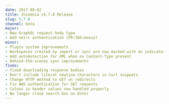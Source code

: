 ```yaml
---
date: 2017-08-02
title: Insomnia v5.7.0 Release
slug: 5.7.0
channel: beta
major:
- New GraphQL request body type
- Add netrc authentication (PR:384:moxuz)
minor:
- Plugin system improvements
- Workspaces created by import or sync are now marked with an indicator
- Add autodetection for XML when no Content-Type present
- Behind-the-scenes sync improvements
fixes:
- Fixed downloading response bodies
- Don't include literal newline characters in Curl snippets
- Change HTTP method to GET on redirects
- Fix AWS authentication for GET requests
- Colons in header values now handled properly
- No longer close search box on Enter
---
```

